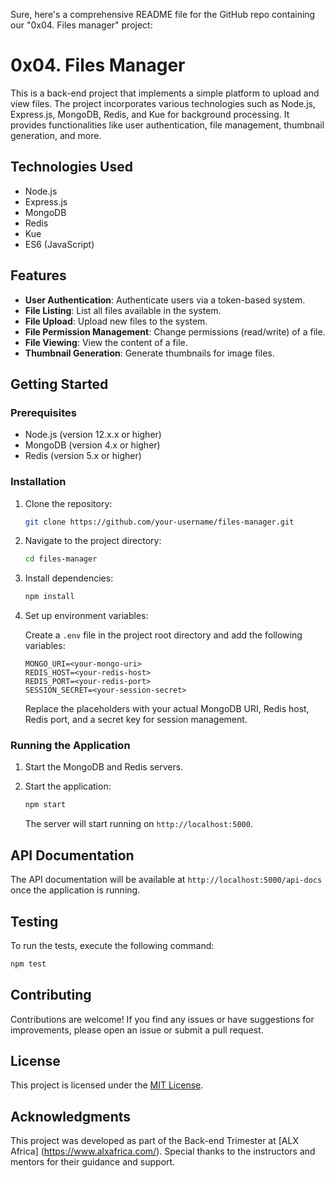 Sure, here's a comprehensive README file for the GitHub repo containing our "0x04. Files manager" project:

# 0x04. Files Manager

This is a back-end project that implements a simple platform to upload and view files. The project incorporates various technologies such as Node.js, Express.js, MongoDB, Redis, and Kue for background processing. It provides functionalities like user authentication, file management, thumbnail generation, and more.

## Technologies Used

- Node.js
- Express.js
- MongoDB
- Redis
- Kue
- ES6 (JavaScript)

## Features

- **User Authentication**: Authenticate users via a token-based system.
- **File Listing**: List all files available in the system.
- **File Upload**: Upload new files to the system.
- **File Permission Management**: Change permissions (read/write) of a file.
- **File Viewing**: View the content of a file.
- **Thumbnail Generation**: Generate thumbnails for image files.

## Getting Started

### Prerequisites

- Node.js (version 12.x.x or higher)
- MongoDB (version 4.x or higher)
- Redis (version 5.x or higher)

### Installation

1. Clone the repository:

   ```bash
   git clone https://github.com/your-username/files-manager.git
   ```

2. Navigate to the project directory:

   ```bash
   cd files-manager
   ```

3. Install dependencies:

   ```bash
   npm install
   ```

4. Set up environment variables:

   Create a `.env` file in the project root directory and add the following variables:

   ```
   MONGO_URI=<your-mongo-uri>
   REDIS_HOST=<your-redis-host>
   REDIS_PORT=<your-redis-port>
   SESSION_SECRET=<your-session-secret>
   ```

   Replace the placeholders with your actual MongoDB URI, Redis host, Redis port, and a secret key for session management.

### Running the Application

1. Start the MongoDB and Redis servers.

2. Start the application:

   ```bash
   npm start
   ```

   The server will start running on `http://localhost:5000`.

## API Documentation

The API documentation will be available at `http://localhost:5000/api-docs` once the application is running.

## Testing

To run the tests, execute the following command:

```bash
npm test
```

## Contributing

Contributions are welcome! If you find any issues or have suggestions for improvements, please open an issue or submit a pull request.

## License

This project is licensed under the [MIT License](LICENSE).

## Acknowledgments

This project was developed as part of the Back-end Trimester at [ALX Africa] (https://www.alxafrica.com/). Special thanks to the instructors and mentors for their guidance and support.
